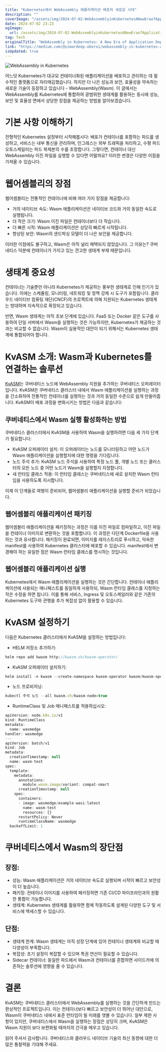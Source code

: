 ```yaml
---
title: "Kubernetes에서 WebAssembly 애플리케이션 배포의 새로운 시대"
description: ""
coverImage: "/assets/img/2024-07-02-WebAssemblyinKubernetesANewEraofApplicationDeployment_0.png"
date: 2024-07-02 23:23
ogImage: 
  url: /assets/img/2024-07-02-WebAssemblyinKubernetesANewEraofApplicationDeployment_0.png
tag: Tech
originalTitle: "WebAssembly in Kubernetes: A New Era of Application Deployment"
link: "https://medium.com/@simardeep.oberoi/webassembly-in-kubernetes-a-new-era-of-application-deployment-9d579c59e556"
isUpdated: true
---
```





![WebAssembly in Kubernetes](/assets/img/2024-07-02-WebAssemblyinKubernetesANewEraofApplicationDeployment_0.png)

어느덧 Kubernetes가 대규모 컨테이너화된 애플리케이션을 배포하고 관리하는 데 필수적인 플랫폼으로 자리매김했습니다. 하지만 더 나은 성능과 보안, 효율성을 약속하는 새로운 기술이 등장하고 있습니다 - WebAssembly(Wasm). 이 글에서는 WebAssembly를 Kubernetes에 통합하여 광범위한 생태계를 활용하는 동시에 성능, 보안 및 효율성 면에서 상당한 장점을 제공하는 방법을 알아보겠습니다.

# 기본 사항 이해하기

전형적인 Kubernetes 설정부터 시작해봅시다: 배포가 컨테이너를 포함하는 파드를 생성하고, 서비스는 내부 통신을 관리하며, 인그레스는 외부 트래픽을 처리하고, 수평 파드 오토스케일러는 파드 복제본의 수를 조정합니다. 그렇다면, 컨테이너 대신 WebAssembly 이진 파일을 실행할 수 있다면 어떨까요? 이러한 변경은 다양한 이점을 가져올 수 있습니다.

<div class="content-ad"></div>

# 웹어셈블리의 장점

웹어셈블리는 전통적인 컨테이너에 비해 여러 가지 장점을 제공합니다:

- 거의 네이티브 속도: Wasm 애플리케이션은 네이티브 코드와 거의 동일한 속도로 실행됩니다.
- 더 작은 크기: Wasm 이진 파일은 컨테이너보다 더 작습니다.
- 더 빠른 시작: Wasm 애플리케이션은 상당히 빠르게 시작됩니다.
- 향상된 보안: Wasm의 샌드박싱 모델이 더 나은 보안을 제공합니다.

이러한 이점에도 불구하고, Wasm은 아직 널리 채택되지 않았습니다. 그 이유는? 쿠버네티스 덕분에 컨테이너가 가지고 있는 견고한 생태계 부재 때문입니다.

<div class="content-ad"></div>

# 생태계 중요성

컨테이너는 기술뿐만 아니라 Kubernetes가 제공하는 풍부한 생태계로 인해 인기가 있습니다. 이에는 스케쥴링, 모니터링, 네트워킹 및 정책 강제 시 도구가 포함됩니다. 클라우드 네이티브 컴퓨팅 재단(CNCF)의 프로젝트에 의해 지원되는 Kubernetes 생태계는 방대하며 지속적으로 확장되고 있습니다.

반면, Wasm 생태계는 아직 초보 단계에 있습니다. FaaS 또는 Docker 같은 도구를 사용하여 단일 서버에서 Wasm을 실행하는 것은 가능하지만, Kubernetes가 제공하는 것과는 비교할 수 없습니다. Wasm이 실용적인 대안이 되기 위해서는 Kubernetes 생태계에 통합되어야 합니다.

# KvASM 소개: Wasm과 Kubernetes를 연결하는 솔루션

<div class="content-ad"></div>

[KvASM](https://github.com/kvaps/kvass)는 쿠버네티스 노드에 WebAssembly 지원을 추가하는 쿠버네티스 오퍼레이터입니다. KvASM은 쿠버네티스 클러스터 내에서 Wasm 애플리케이션을 실행하는 과정을 간소화하여 전통적인 컨테이너를 실행하는 것과 거의 동일한 수준으로 쉽게 만들어줍니다. KvASM이 배포 과정을 변화시키는 방법은 다음과 같습니다:

## 쿠버네티스에서 Wasm 실행 활성화하는 방법

쿠버네티스 클러스터에서 KvASM을 사용하여 Wasm을 실행하려면 다음 세 가지 단계가 필요합니다:

- KvASM 오퍼레이터 설치: 이 오퍼레이터는 노드를 모니터링하고 어떤 노드가 Wasm 애플리케이션을 실행할지에 대한 명령을 기다립니다.
- 노드 주석 추가: KvASM 노드 주석을 사용하여 특정 노드 풀, 개별 노드 또는 클러스터의 모든 노드 중 어떤 노드가 Wasm을 실행할지 지정합니다.
- 새 런타임 클래스 적용: 이 런타임 클래스는 쿠버네티스에 새로 설치한 Wasm 런타임을 사용하도록 지시합니다.

<div class="content-ad"></div>

이제 이 단계들로 여행이 준비되어, 웹어셈블리 애플리케이션을 실행할 준비가 되었습니다.

## 웹어셈블리 애플리케이션 패키징

웹어셈블리 애플리케이션을 패키징하는 과정은 이를 이진 파일로 컴파일하고, 이진 파일을 컨테이너 이미지로 변환하는 것을 포함합니다. 이 과정은 다단계 Dockerfile을 사용하는 것과 유사합니다. 패키징이 완료되면, 이미지를 레지스트리로 푸시하고, 익숙한 manifest를 사용하여 Kubernetes 클러스터에 배포할 수 있습니다. manifest에서 변경해야 하는 유일한 점은 Wasm 런타임 클래스를 명시하는 것입니다.

## 웹어셈블리 애플리케이션 실행

<div class="content-ad"></div>

Kubernetes에서 Wasm 애플리케이션을 실행하는 것은 간단합니다. 컨테이너 애플리케이션에 사용되는 매니페스트를 동일하게 사용하되, Wasm 런타임 클래스를 지정하는 작은 수정을 하면 됩니다. 이를 통해 서비스, Ingress 및 오토스케일러와 같은 기존의 Kubernetes 도구와 관행을 추가 복잡성 없이 활용할 수 있습니다.

# KvASM 설정하기

다음은 Kubernetes 클러스터에서 KvASM을 설정하는 방법입니다:

- HELM 저장소 추가하기:

<div class="content-ad"></div>

```js
helm repo add kwasm http://kwasm.sh/kwasm-operator/
```

- KvASM 오퍼레이터 설치하기:

```js
helm install -n kwasm --create-namespace kwasm-operator kwasm/kwasm-operator
```

- 노드 프로비저닝:

<div class="content-ad"></div>

```js
kubectl 주석 노드 --all kwasm.sh/kwasm-node=true
```

- RuntimeClass 및 Job 매니페스트를 적용하십시오:

```js
apiVersion: node.k8s.io/v1
kind: RuntimeClass
metadata:
  name: wasmedge
handler: wasmedge
---
apiVersion: batch/v1
kind: Job
metadata:
  creationTimestamp: null
  name: wasm-test
spec:
  template:
    metadata:
      annotations:
        module.wasm.image/variant: compat-smart
      creationTimestamp: null
    spec:
      containers:
      - image: wasmedge/example-wasi:latest
        name: wasm-test
        resources: {}
      restartPolicy: Never
      runtimeClassName: wasmedge
  backoffLimit: 1
```

# 쿠버네티스에서 Wasm의 장단점


<div class="content-ad"></div>

## 장점:

- 성능: Wasm 애플리케이션은 거의 네이티브 속도로 실행되며 시작이 빠르고 보안성이 더 높습니다.
- 패키징: 컨테이너 이미지를 사용하여 패키징하면 기존 CI/CD 파이프라인과의 원활한 통합이 가능합니다.
- 생태계: Kubernetes 생태계를 활용하면 함께 작동하도록 설계된 다양한 도구 및 서비스에 액세스할 수 있습니다.

## 단점:

- 생태계 한계: Wasm 생태계는 아직 성장 단계에 있어 컨테이너 생태계와 비교할 때 다양성이 부족합니다.
- 복잡성: 초기 설정이 복잡할 수 있으며 특권 연산이 필요할 수 있습니다.
- Sidecar 컨테이너: 동일한 파드에서 Wasm과 컨테이너를 혼합하면 사이드카에 의존하는 솔루션에 영향을 줄 수 있습니다.

<div class="content-ad"></div>

# 결론

KvASM는 쿠버네티스 클러스터에서 WebAssembly를 실행하는 것을 간단하게 만드는 환상적인 프로젝트입니다. 이는 컨테이너보다 빠르고 보안성이 더 뛰어난 대안으로, Wasm이 쿠버네티스 내에서 표준 런타임이 될 미래를 엿볼 수 있습니다. 일부 제한 사항이 있지만, 쿠버네티스에서 Wasm을 실행하는 장점은 상당히 크며, KvASM은 Wasm 지원이 보다 보편화될 때까지의 간극을 메우고 있습니다.

읽어 주셔서 감사합니다. 쿠버네티스와 클라우드 네이티브 기술의 최신 동향에 대한 더 많은 통찰력을 기대해 주세요.